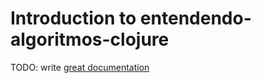 # Introduction to entendendo-algoritmos-clojure

TODO: write [great documentation](http://jacobian.org/writing/what-to-write/)
